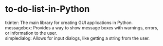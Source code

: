 # to-do-list-in-Python <br>
tkinter: The main library for creating GUI applications in Python.<br>
messagebox: Provides a way to show message boxes with warnings, errors, or information to the user. <br>
simpledialog: Allows for input dialogs, like getting a string from the user. <br>
